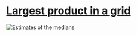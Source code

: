 # [Largest product in a grid][0]

![Estimates of the medians][1]

[0]: https://projecteuler.net/problem=11
[1]: https://rawgit.com/japaric/euler_criterion.rs/master/plots/011.svg

